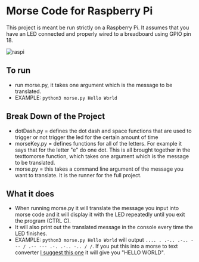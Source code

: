 # Morse Code for Raspberry Pi

This project is meant be run strictly on a Raspberry Pi. It assumes that you have an LED connected and properly wired to a breadboard using GPIO pin 18. 

![raspi](https://greerpage.com/static/images/img1.jpg)

## To run 
 - run morse.py, it takes one argument which is the message to be translated. 
 - EXAMPLE: ```python3 morse.py Hello World```

## Break Down of the Project
  - dotDash.py = defines the dot dash and space functions that are used to trigger or not trigger the led for the certain amount of time
  - morseKey.py = defines functions for all of the letters. For example it says that for the letter "e" do one dot. This is all brought together in the texttomorse function, which takes one argument which is the message to be translated.
  - morse.py = this takes a command line argument of the message you want to translate. It is the runner for the full project.

## What it does
 - When running morse.py it will translate the message you input into morse code and it will display it with the LED repeatedly until you exit the program (CTRL C).
 - It will also print out the translated message in the console every time the LED finishes.
 - EXAMPLE: ```python3 morse.py Hello World``` will output ```.... . .-.. .-.. --- / .-- --- .-. .-.. -.. / /```. If you put this into a morse to text converter [I suggest this one](https://morsecode.scphillips.com/translator.html) it will give you "HELLO WORLD".
